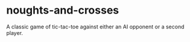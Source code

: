 # noughts-and-crosses
A classic game of tic-tac-toe against either an AI opponent or a second player.
